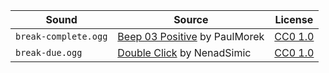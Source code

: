 | Sound                | Source                                  | License   |
| -------------------- | --------------------------------------- | --------- |
| `break-complete.ogg` | [Beep 03 Positive][330046] by PaulMorek | [CC0 1.0] |
| `break-due.ogg`      | [Double Click][157538] by NenadSimic    | [CC0 1.0] |

[157538]: https://freesound.org/s/157538/
[330046]: https://freesound.org/s/330046/
[CC0 1.0]: https://creativecommons.org/publicdomain/zero/1.0/
